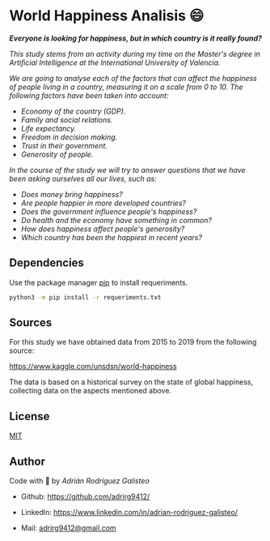 # World Happiness Analisis :smile:

_**Everyone is looking for happiness, but in which country is it really found?**_

_This study stems from an activity during my time on the Master's degree in Artificial Intelligence at the International University of Valencia._

_We are going to analyse each of the factors that can affect the happiness of people living in a country, measuring it on a scale from 0 to 10.
The following factors have been taken into account:_

- _Economy of the country (GDP)._
- _Family and social relations._
- _Life expectancy._
- _Freedom in decision making._
- _Trust in their government._
- _Generosity of people._

_In the course of the study we will try to answer questions that we have been asking ourselves all our lives, such as:_

- _Does money bring happiness?_
- _Are people happier in more developed countries?_
- _Does the government influence people's happiness?_
- _Do health and the economy have something in common?_
- _How does happiness affect people's generosity?_
- _Which country has been the happiest in recent years?_


## Dependencies

Use the package manager [pip](https://pip.pypa.io/en/stable/) to install requeriments.

```bash
python3 -m pip install -r requeriments.txt
```


## Sources

For this study we have obtained data from 2015 to 2019 from the following source:

https://www.kaggle.com/unsdsn/world-happiness

The data is based on a historical survey on the state of global happiness, collecting data on the aspects mentioned above.

## License

[MIT](https://choosealicense.com/licenses/mit/)

## Author

Code with :yellow_heart: by _Adrián Rodríguez Galisteo_

- Github: https://github.com/adrirg9412/ 

- LinkedIn: https://www.linkedin.com/in/adrian-rodriguez-galisteo/

- Mail: adrirg9412@gmail.com
